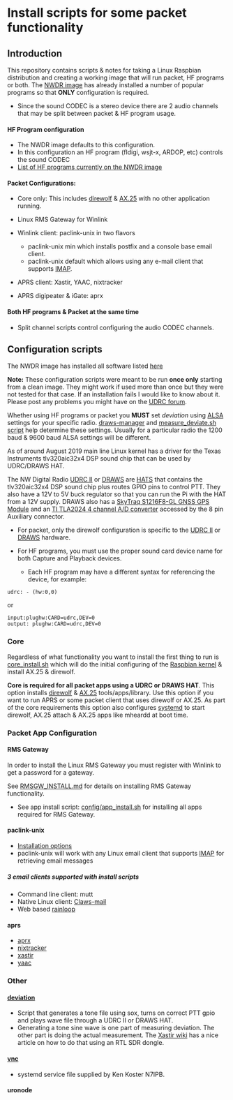 # Install scripts for some packet functionality

## Introduction

This repository contains scripts & notes for taking a Linux Raspbian
distribution and creating a working image that will run packet, HF
programs or both. The [NWDR image](http://nwdig.net/downloads/) has
already installed a number of popular programs so that **ONLY**
configuration is required.

  * Since the sound CODEC is a stereo device there are 2 audio
  channels that may be split between packet & HF program usage.

#### HF Program configuration

* The NWDR image defaults to this configuration.
* In this configuration an HF program (fldigi, wsjt-x, ARDOP, etc) controls the sound CODEC
* [List of HF programs currently on the NWDR image](docs/IMAGE_README.md)

#### Packet Configurations:
* Core only: This includes
[direwolf](https://github.com/wb2osz/direwolf/blob/master/README.md)
& [AX.25](https://github.com/ve7fet/linuxax25) with no other
application running.
* Linux RMS Gateway for Winlink
* Winlink client: paclink-unix in two flavors

  * paclink-unix min which installs postfix and a console base email
    client.
  * paclink-unix default which allows using any e-mail client that
  supports
  [IMAP](https://en.wikipedia.org/wiki/Internet_Message_Access_Protocol).
* APRS client: Xastir, YAAC, nixtracker
* APRS digipeater & iGate: aprx

#### Both HF programs & Packet at the same time
* Split channel scripts control configuring the audio CODEC channels.


## Configuration scripts

The NWDR image has installed all software listed [here](docs/IMAGE_README.md)

**Note:** These configuration scripts were meant to be run **once only**
starting from a clean image. They might work if used more than once
but they were not tested for that case. If an installation fails I
would like to know about it. Please post any problems you might have
on the [UDRC forum](https://nw-digital-radio.groups.io/g/udrc/).




Whether using HF programs or packet you **MUST** set _deviation_ using
[ALSA](https://en.wikipedia.org/wiki/Advanced_Linux_Sound_Architecture)
settings for your specific radio.  [draws-manager](../manager)
and [measure_deviate.sh script](deviation) help determine these
settings. Usually for a particular radio the 1200 baud & 9600 baud
ALSA settings will be different.

As of around August 2019 main line Linux kernel has a driver
for the Texas Instruments tlv320aic32x4 DSP sound chip that can be
used by UDRC/DRAWS HAT.

The NW Digital Radio [UDRC
II](https://github.com/nwdigitalradio/n7nix-binary/blob/main/UDRC-IIDS.pdf)
or
[DRAWS](https://nw-digital-radio.groups.io/g/udrc/files/DRAWSBrochure-1.pdf)
are [HATS](https://github.com/raspberrypi/hats) that contains the
tlv320aic32x4 DSP sound chip plus routes GPIO pins to control PTT.
They also have a 12V to 5V buck regulator so that you can run the Pi
with the HAT from a 12V supply. DRAWS also has a [SkyTraq S1216F8-GL
GNSS GPS Module](http://www.skytraq.com.tw/datasheet/S1216V8_v0.9.pdf)
and an [TI TLA2024 4 channel A/D
converter](https://www.ti.com/lit/ds/symlink/tla2024.pdf?&ts=1589647159814)
accessed by the 8 pin Auxiliary connector.

* For packet, only the direwolf configuration is specific to the [UDRC
II](http://nwdigitalradio.com/wp-content/uploads/2012/04/UDRC-IIDS.pdf)
or
[DRAWS](https://nw-digital-radio.groups.io/g/udrc/files/DRAWSBrochure-1.pdf)
hardware.

* For HF programs, you must use the proper sound card device name for both Capture and Playback devices.
  * Each HF program may have a different syntax for referencing the
  device, for example:
```
udrc: - (hw:0,0)
```
or
```
input:plughw:CARD=udrc,DEV=0
output: plughw:CARD=udrc,DEV=0
```

### Core

Regardless of what functionality you want to install the first thing to run is
[core_install.sh](https://github.com/nwdigitalradio/n7nix/blob/master/docs/CORE_INSTALL.md)
which will do the initial configuring of the [Raspbian kernel](https://www.raspberrypi.org/downloads/raspbian/) & install
AX.25 & direwolf.

**Core is required for all packet apps using a UDRC or DRAWS HAT**. This option
installs
[direwolf](https://github.com/nwdigitalradio/n7nix/tree/master/direwolf)
& [AX.25](https://github.com/nwdigitalradio/n7nix/tree/master/ax25)
tools/apps/library.  Use this option if you want to run APRS or
some packet client that uses direwolf or AX.25. As part of the core
requirements this option also configures
[systemd](https://github.com/nwdigitalradio/n7nix/tree/master/systemd)
to start direwolf, AX.25 attach & AX.25 apps like mheardd at boot time.

### Packet App Configuration
#### RMS Gateway

In order to install the Linux RMS Gateway you must register with Winlink to get a
password for a gateway.

See
[RMSGW_INSTALL.md](https://github.com/nwdigitalradio/n7nix/blob/master/rmsgw/README.md)
for details on installing RMS Gateway functionality.

* See app install script: [config/app_install.sh](config/app_install.sh)
for installing all apps required for RMS Gateway.

#### paclink-unix

* [Installation options](plu/README.md)
* paclink-unix will work with any Linux email client that supports
[IMAP](https://en.wikipedia.org/wiki/Internet_Message_Access_Protocol)
for retrieving email messages

##### 3 email clients supported with install scripts


* Command line client: mutt
* Native Linux client: [Claws-mail](https://github.com/nwdigitalradio/n7nix/blob/master/email/claws/README.md)
* Web based
[rainloop](https://github.com/nwdigitalradio/n7nix/blob/master/email/rainloop/README.md)

#### aprs

* [aprx](aprx)
* [nixtracker](tracker)
* [xastir](xastir)
* [yaac](yaac)

### Other

#### [deviation](https://github.com/nwdigitalradio/n7nix/tree/master/deviation)

* Script that generates a tone file using sox, turns on correct PTT
gpio and plays wave file through a UDRC II or DRAWS HAT.
* Generating a tone sine wave is one part of measuring deviation. The
other part is doing the actual measurement. The [Xastir
wiki](http://xastir.org/index.php/HowTo:Set_Deviation_via_RTL) has a
nice article on how to do that using an RTL SDR dongle.

#### [vnc](https://github.com/nwdigitalradio/n7nix/blob/master/vnc)

* systemd service file supplied by Ken Koster N7IPB.

#### uronode
